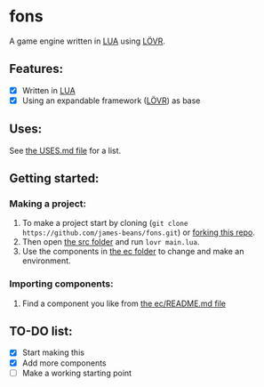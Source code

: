 # fons
A game engine written in [LUA](https://en.wikipedia.org/wiki/Lua_(programming_language)) using [LÖVR](https://github.com/bjornbytes/lovr).

## Features:
- [x] Written in [LUA](https://en.wikipedia.org/wiki/Lua_(programming_language))
- [x] Using an expandable framework ([LÖVR](https://github.com/bjornbytes/lovr)) as base

## Uses:
See [the USES.md file](/USES.md) for a list.

## Getting started:

### Making a project:
1. To make a project start by cloning (`git clone https://github.com/james-beans/fons.git`) or [forking this repo](https://github.com/james-beans/fons/fork).
2. Then open [the src folder](/src/) and run `lovr main.lua`.
3. Use the components in [the ec folder](/src/ec/) to change and make an environment.

### Importing components:
1. Find a component you like from [the ec/README.md file](/src/ec/README.md)

## TO-DO list:
- [x] Start making this
- [x] Add more components
- [ ] Make a working starting point
